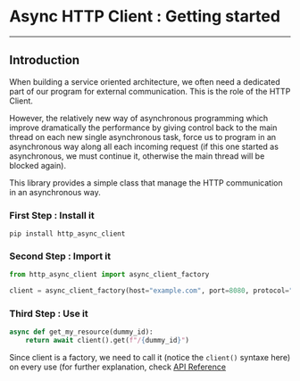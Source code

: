 # Async HTTP Client : Getting started

---

## Introduction

When building a service oriented architecture, we often need a dedicated part of our program for external communication.
This is the role of the HTTP Client.

However, the relatively new way of asynchronous programming which improve dramatically the performance by giving control back to the main thread on each new single asynchronous task, 
force us to program in an asynchronous way along all each incoming request (if this one started as asynchronous, we must continue it, otherwise the main thread will be blocked again).

This library provides a simple class that manage the HTTP communication in an asynchronous way.

### First Step : Install it

```shell
pip install http_async_client
```

### Second Step : Import it

```python
from http_async_client import async_client_factory

client = async_client_factory(host="example.com", port=8080, protocol="https")
```

### Third Step : Use it

```python
async def get_my_resource(dummy_id):
    return await client().get(f"/{dummy_id}")
```
 
Since client is a factory, we need to call it (notice the `client()` syntaxe here) on every use (for further explanation, check [API Reference](https://jossefaz.github.io/http-async-client/api.html)

